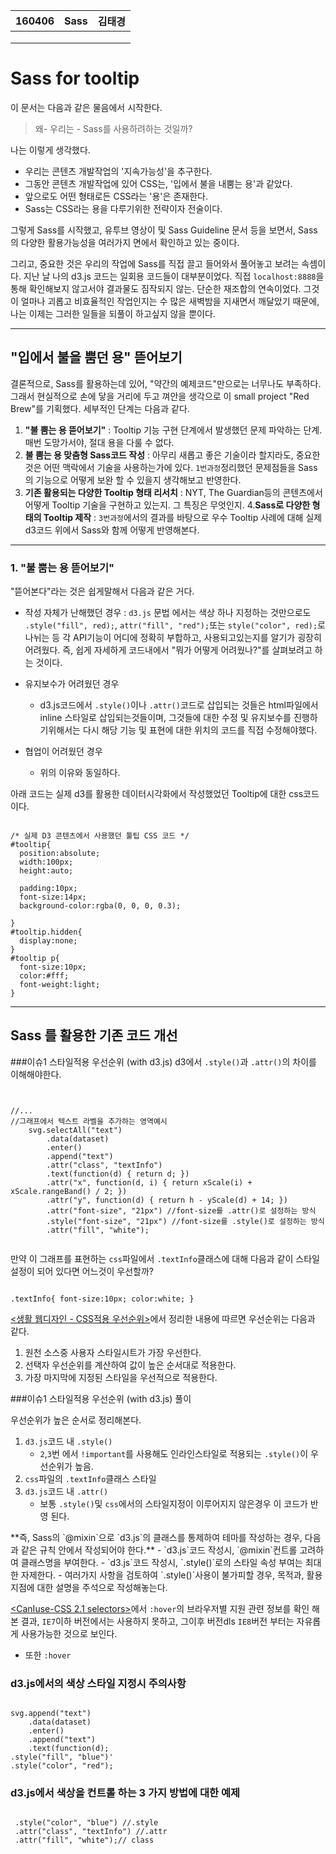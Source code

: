 <table id="meta">
    <thead><th>160406</th><th>Sass</th><th>김태경</th></thead>
    <tbody>
    <tr><td></td><td></td><td></td></tr>
    <tr><td></td><td></td><td></td></tr>
    <tr><td></td><td></td><td></td></tr>
    </tbody>
</table>

# Sass for tooltip
이 문서는 다음과 같은 물음에서 시작한다.
>왜- 우리는 - Sass를 사용하려하는 것일까?

나는 이렇게 생각했다.

- 우리는 콘텐츠 개발작업의 '지속가능성'을 추구한다.
- 그동안 콘텐츠 개발작업에 있어 CSS는, '입에서 불을 내뿜는 용'과 같았다.
- 앞으로도 어떤 형태로든 CSS라는 '용'은 존재한다.
- Sass는 CSS라는 용을 다루기위한 전략이자 전술이다.

그렇게 Sass를 시작했고, 유투브 영상이 및 Sass Guideline 문서 등을 보면서, Sass의 다양한 활용가능성을 여러가지 면에서 확인하고 있는 중이다. 

그리고, 중요한 것은 우리의 작업에 Sass를 직접 끌고 들어와서 풀어놓고 보려는 속셈이다. 지난 날 나의 d3.js 코드는 일회용 코드들이 대부분이었다. 직접 `localhost:8888`을 통해 확인해보지 않고서야 결과물도 짐작되지 않는. 단순한 재조합의 연속이었다. 그것이 얼마나 괴롭고 비효율적인 작업인지는 수 많은 새벽밤을 지새면서 깨달았기 때문에, 나는 이제는 그러한 일들을 되풀이 하고싶지 않을 뿐이다.

_ _ _
## "입에서 불을 뿜던 용" 뜯어보기 
결론적으로, Sass를 활용하는데 있어, "약간의 예제코드"만으로는 너무나도 부족하다. 그래서 현실적으로 손에 닿을 거리에 두고 껴안을 생각으로 이 small project "Red Brew"를 기획했다. 세부적인 단계는 다음과 같다.

1. **"불 뿜는 용 뜯어보기"** : Tooltip 기능 구현 단계에서 발생했던 문제 파악하는 단계. 매번 도망가서야, 절대 용을 다룰 수 없다. 
2. **불 뿜는 용 맞춤형 Sass코드 작성** : 아무리 새롭고 좋은 기술이라 할지라도, 중요한것은 어떤 맥락에서 기술을 사용하는가에 있다. `1번과정`정리했던 문제점들을 Sass의 기능으로 어떻게 보완 할 수 있을지 생각해보고 반영한다.
3. **기존 활용되는 다양한 Tooltip 형태 리서치** : NYT, The Guardian등의 콘텐츠에서 어떻게 Tooltip 기술을 구현하고 있는지. 그 특징은 무엇인지.
4.**Sass로 다양한 형태의 Tooltip 제작** :  `3번과정`에서의 결과를 바탕으로 우수 Tooltip 사례에 대해 실제 d3코드 위에서 Sass와 함께 어떻게 반영해본다.

_ _ _
### 1. **"불 뿜는 용 뜯어보기"**
"뜯어본다"라는 것은 쉽게말해서 다음과 같은 거다.

- 작성 자체가 난해했던 경우 : `d3.js` 문법 에서는 색상 하나 지정하는 것만으로도 `.style("fill", red);`, `attr("fill", "red");`또는 `style("color", red);`로 나뉘는 등 각 API기능이 어디에 정확히 부합하고, 사용되고있는지를 알기가 굉장히 어려웠다. 즉, 쉽게 자세하게 코드내에서 "뭐가 어떻게 어려웠나?"를 살펴보려고 하는 것이다. 

- 유지보수가 어려웠던 경우
    - d3.js코드에서 `.style()`이나 `.attr()`코드로 삽입되는 것들은 html파일에서 inline 스타일로 삽입되는것들이며, 그것들에 대한 수정 및 유지보수를 진행하기위해서는 다시 해당 기능 및 표현에 대한 위치의 코드를 직접 수정해야했다. 
- 협업이 어려웠던 경우
    - 위의 이유와 동일하다.

아래 코드는 실제 d3를 활용한 데이터시각화에서 작성했었던 Tooltip에 대한 css코드이다. 
<pre class="highlight"><code class="css">
/* 실제 D3 콘텐츠에서 사용했던 툴팁 CSS 코드 */
#tooltip{
  position:absolute;
  width:100px;
  height:auto;
  
  padding:10px;
  font-size:14px;
  background-color:rgba(0, 0, 0, 0.3);
  
}
#tooltip.hidden{
  display:none;
}
#tooltip p{
  font-size:10px;
  color:#fff;
  font-weight:light;
}
</code></pre>

_ _ _
## Sass 를 활용한 기존 코드 개선



###이슈1 스타일적용 우선순위 (with d3.js)
d3에서 `.style()`과 `.attr()`의 차이를 이해해야한다.
<pre class="highlight"><code class="js">

//...
//그래프에서 텍스트 라벨을 추가하는 영역예시
    svg.selectAll("text")
        .data(dataset)
        .enter()
        .append("text")
        .attr("class", "textInfo")
        .text(function(d) { return d; })
        .attr("x", function(d, i) { return xScale(i) + xScale.rangeBand() / 2; })
        .attr("y", function(d) { return h - yScale(d) + 14; })
        .attr("font-size", "21px") //font-size를 .attr()로 설정하는 방식
        .style("font-size", "21px") //font-size를 .style()로 설정하는 방식
        .attr("fill", "white");

</code></pre>


만약 이 그래프를 표현하는 `css`파일에서 `.textInfo`클래스에 대해 다음과 같이 스타일 설정이 되어 있다면 어느것이 우선할까?
<pre class="highlight"><code class="css">
.textInfo{ font-size:10px; color:white; }
</code></pre>


[<생활 웹디자인 - CSS적용 우선순위>](https://opentutorials.org/course/1237/4149)에서 정리한 내용에 따르면 우선순위는 다음과 같다.

1. 원천 소스중 사용자 스타일시트가 가장 우선한다.
2. 선택자 우선순위를 계산하여 값이 높은 순서대로 적용한다.
3. 가장 마지막에 지정된 스타일을 우선적으로 적용한다.


###이슈1 스타일적용 우선순위 (with d3.js) 풀이

우선순위가 높은 순서로 정리해본다.

1. `d3.js`코드 내 `.style()`
    - `2`,`3`번 에서 `!important`를 사용해도 인라인스타일로 적용되는 `.style()`이 우선순위가 높음.
2. `css`파일의 `.textInfo`클래스 스타일
3. `d3.js`코드 내 `.attr()`
    - 보통 `.style()`및 `css`에서의 스타일지정이 이루어지지 않은경우 이 코드가 반영 된다.
 
<div class="tem">   
**즉, Sass의 `@mixin`으로 `d3.js`의 클래스를 통제하여 테마를 작성하는 경우, 다음과 같은 규칙 안에서 작성되어야 한다.**
- `d3.js`코드 작성시, `@mixin`컨트롤 고려하여 클래스명을 부여한다.
- `d3.js`코드 작성시, `.style()`로의 스타일 속성 부여는 최대한 자제한다.
    - 여러가지 사항을 검토하여 `.style()`사용이 불가피할 경우, 목적과, 활용 지점에 대한 설명을 주석으로 작성해놓는다.
</div>


[<CanIuse-CSS 2.1 selectors>](http://caniuse.com/#feat=css-sel2)에서 `:hover`의 브라우저별 지원 관련 정보를 확인 해 본 결과, `IE7`이하 버전에서는 사용하지 못하고, 그이후 버전dls `IE8`버전 부터는 자유롭게 사용가능한 것으로 보인다.

* 또한 `:hover`





### d3.js에서의 색상 스타일 지정시 주의사항

<pre class="highlight"><code class="js">
svg.append("text")
    .data(dataset)
    .enter()
    .append("text")
    .text(function(d); 
.style("fill", "blue")'
.style("color", "red");
</code></pre>

### d3.js에서  색상을 컨트롤 하는 3 가지 방법에 대한 예제
 <pre class="highlight"><code class="js">
 .style("color", "blue") //.style
 .attr("class", "textInfo") //.attr
 .attr("fill", "white");// class
 </code></pre>